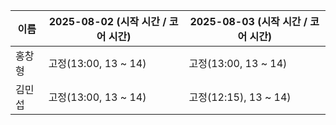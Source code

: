 | 이름   | 2025-08-02 (시작 시간 / 코어 시간) | 2025-08-03 (시작 시간 / 코어 시간) |
|--------|-------------------------------------|-------------------------------------|
| 홍창형 | 고정(13:00, 13 ~ 14)                | 고정(13:00, 13 ~ 14)                |
| 김민섭 | 고정(13:00, 13 ~ 14)                | 고정(12:15), 13 ~ 14)                |
